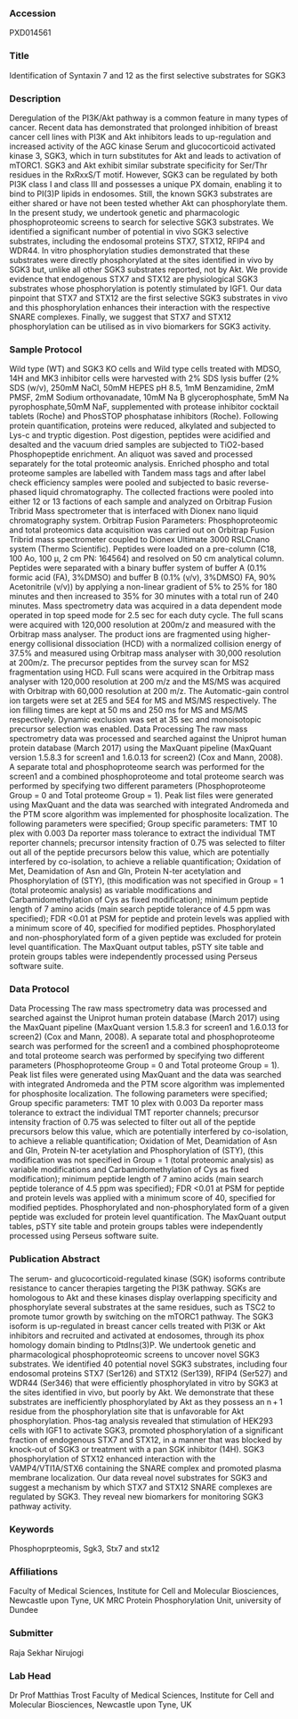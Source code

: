### Accession
PXD014561

### Title
Identification of Syntaxin 7 and 12 as the first selective substrates for SGK3

### Description
Deregulation of the PI3K/Akt pathway is a common feature in many types of cancer. Recent data has demonstrated that prolonged inhibition of breast cancer cell lines with PI3K and Akt inhibitors leads to up-regulation and increased activity of the AGC kinase Serum and glucocorticoid activated kinase 3, SGK3, which in turn substitutes for Akt and leads to activation of mTORC1. SGK3 and Akt exhibit similar substrate specificity for Ser/Thr residues in the RxRxxS/T motif. However, SGK3 can be regulated by both PI3K class I and class III and possesses a unique PX domain, enabling it to bind to PI(3)P lipids in endosomes. Still, the known SGK3 substrates are either shared or have not been tested whether Akt can phosphorylate them. In the present study, we undertook genetic and pharmacologic phosphoproteomic screens to search for selective SGK3 substrates. We identified a significant number of potential in vivo SGK3 selective substrates, including the endosomal proteins STX7, STX12, RFIP4 and WDR44. In vitro phosphorylation studies demonstrated that these substrates were directly phosphorylated at the sites identified in vivo by SGK3 but, unlike all other SGK3 substrates reported, not by Akt. We provide evidence that endogenous STX7 and STX12 are physiological SGK3 substrates whose phosphorylation is potently stimulated by IGF1. Our data pinpoint that STX7 and STX12 are the first selective SGK3 substrates in vivo and this phosphorylation enhances their interaction with the respective SNARE complexes. Finally, we suggest that STX7 and STX12 phosphorylation can be utilised as in vivo biomarkers for SGK3 activity.

### Sample Protocol
Wild type (WT) and SGK3 KO cells and Wild type cells treated with MDSO, 14H and MK3 inhibitor cells were harvested with 2% SDS lysis buffer (2% SDS (w/v), 250mM NaCl, 50mM HEPES pH 8.5, 1mM Benzamidine, 2mM PMSF, 2mM Sodium orthovanadate, 10mM Na B glycerophosphate, 5mM Na pyrophosphate,50mM NaF, supplemented with protease inhibitor cocktail tablets (Roche) and PhosSTOP phosphatase inhibitors (Roche). Following protein quantification, proteins were reduced, alkylated and subjected to Lys-c and tryptic digestion. Post digestion, peptides were acidified and desalted and the vacuum dried samples are subjected to TiO2-based Phosphopeptide enrichment. An aliquot was saved and processed separately for the total proteomic analysis. Enriched phospho and total proteome samples are labelled with Tandem mass tags and after label check efficiency samples were pooled and subjected to basic reverse-phased liquid chromatography. The collected fractions were pooled into either 12 or 13 factions of each sample and analyzed on Orbitrap Fusion Tribrid Mass spectrometer that is interfaced with Dionex nano liquid chromatography system.   Orbitrap Fusion Parameters: Phosphoproteomic and total proteomics data acquisition was carried out on Orbitrap Fusion Tribrid mass spectrometer coupled to Dionex Ultimate 3000 RSLCnano system (Thermo Scientific). Peptides were loaded on a pre-column (C18, 100 Ao, 100 μ, 2 cm PN: 164564) and resolved on 50 cm analytical column. Peptides were separated with a binary buffer system of buffer A (0.1% formic acid (FA), 3%DMSO) and buffer B (0.1% (v/v), 3%DMSO) FA, 90% Acetonitrile (v/v)) by applying a non-linear gradient of 5% to 25% for 180 minutes and then increased to 35% for 30 minutes with a total run of 240 minutes. Mass spectrometry data was acquired in a data dependent mode operated in top speed mode for 2.5 sec for each duty cycle. The full scans were acquired with 120,000 resolution at 200m/z and measured with the Orbitrap mass analyser. The product ions are fragmented using higher-energy collisional dissociation (HCD) with a normalized collision energy of 37.5% and measured using Orbitrap mass analyser with 30,000 resolution at 200m/z. The precursor peptides from the survey scan for MS2 fragmentation using HCD. Full scans were acquired in the Orbitrap mass analyser with 120,000 resolution at 200 m/z and the MS/MS was acquired with Orbitrap with 60,000 resolution at 200 m/z. The Automatic-gain control ion targets were set at 2E5 and 5E4 for MS and MS/MS respectively. The ion filling times are kept at 50 ms and 250 ms for MS and MS/MS respectively. Dynamic exclusion was set at 35 sec and monoisotopic precursor selection was enabled.  Data Processing The raw mass spectrometry data was processed and searched against the Uniprot human protein database (March 2017) using the MaxQuant pipeline (MaxQuant version 1.5.8.3 for screen1 and 1.6.0.13 for screen2) (Cox and Mann, 2008). A separate total and phosphoproteome search was performed for the screen1 and a combined phosphoproteome and total proteome search was performed by specifying two different parameters (Phosphoproteome Group = 0 and Total proteome Group = 1). Peak list files were generated using MaxQuant and the data was searched with integrated Andromeda and the PTM score algorithm was implemented for phosphosite localization. The following parameters were specified; Group specific parameters: TMT 10 plex with 0.003 Da reporter mass tolerance to extract the individual TMT reporter channels; precursor intensity fraction of 0.75 was selected to filter out all of the peptide precursors below this value, which are potentially interfered by co-isolation, to achieve a reliable quantification; Oxidation of Met, Deamidation of Asn and Gln, Protein N-ter acetylation and Phosphorylation of (STY), (this modification was not specified in Group = 1 (total proteomic analysis) as variable modifications and Carbamidomethylation of Cys as fixed modification); minimum peptide length of 7 amino acids (main search peptide tolerance of 4.5 ppm was specified); FDR <0.01 at PSM for peptide and protein levels was applied with a minimum score of 40, specified for modified peptides. Phosphorylated and non-phosphorylated form of a given peptide was excluded for protein level quantification. The MaxQuant output tables, pSTY site table and protein groups tables were independently processed using Perseus software suite.

### Data Protocol
Data Processing The raw mass spectrometry data was processed and searched against the Uniprot human protein database (March 2017) using the MaxQuant pipeline (MaxQuant version 1.5.8.3 for screen1 and 1.6.0.13 for screen2) (Cox and Mann, 2008). A separate total and phosphoproteome search was performed for the screen1 and a combined phosphoproteome and total proteome search was performed by specifying two different parameters (Phosphoproteome Group = 0 and Total proteome Group = 1). Peak list files were generated using MaxQuant and the data was searched with integrated Andromeda and the PTM score algorithm was implemented for phosphosite localization. The following parameters were specified; Group specific parameters: TMT 10 plex with 0.003 Da reporter mass tolerance to extract the individual TMT reporter channels; precursor intensity fraction of 0.75 was selected to filter out all of the peptide precursors below this value, which are potentially interfered by co-isolation, to achieve a reliable quantification; Oxidation of Met, Deamidation of Asn and Gln, Protein N-ter acetylation and Phosphorylation of (STY), (this modification was not specified in Group = 1 (total proteomic analysis) as variable modifications and Carbamidomethylation of Cys as fixed modification); minimum peptide length of 7 amino acids (main search peptide tolerance of 4.5 ppm was specified); FDR <0.01 at PSM for peptide and protein levels was applied with a minimum score of 40, specified for modified peptides. Phosphorylated and non-phosphorylated form of a given peptide was excluded for protein level quantification. The MaxQuant output tables, pSTY site table and protein groups tables were independently processed using Perseus software suite.

### Publication Abstract
The serum- and glucocorticoid-regulated kinase (SGK) isoforms contribute resistance to cancer therapies targeting the PI3K pathway. SGKs are homologous to Akt and these kinases display overlapping specificity and phosphorylate several substrates at the same residues, such as TSC2 to promote tumor growth by switching on the mTORC1 pathway. The SGK3 isoform is up-regulated in breast cancer cells treated with PI3K or Akt inhibitors and recruited and activated at endosomes, through its phox homology domain binding to PtdIns(3)P. We undertook genetic and pharmacological phosphoproteomic screens to uncover novel SGK3 substrates. We identified 40 potential novel SGK3 substrates, including four endosomal proteins STX7 (Ser126) and STX12 (Ser139), RFIP4 (Ser527) and WDR44 (Ser346) that were efficiently phosphorylated in vitro by SGK3 at the sites identified in vivo, but poorly by Akt. We demonstrate that these substrates are inefficiently phosphorylated by Akt as they possess an n&#x2009;+&#x2009;1 residue from the phosphorylation site that is unfavorable for Akt phosphorylation. Phos-tag analysis revealed that stimulation of HEK293 cells with IGF1 to activate SGK3, promoted phosphorylation of a significant fraction of endogenous STX7 and STX12, in a manner that was blocked by knock-out of SGK3 or treatment with a pan SGK inhibitor (14H). SGK3 phosphorylation of STX12 enhanced interaction with the VAMP4/VTI1A/STX6 containing the SNARE complex and promoted plasma membrane localization. Our data reveal novel substrates for SGK3 and suggest a mechanism by which STX7 and STX12 SNARE complexes are regulated by SGK3. They reveal new biomarkers for monitoring SGK3 pathway activity.

### Keywords
Phosphoprpteomis, Sgk3, Stx7 and stx12

### Affiliations
Faculty of Medical Sciences, Institute for Cell and Molecular Biosciences, Newcastle upon Tyne, UK
MRC Protein Phosphorylation Unit, university of Dundee

### Submitter
Raja Sekhar Nirujogi

### Lab Head
Dr Prof Matthias Trost
Faculty of Medical Sciences, Institute for Cell and Molecular Biosciences, Newcastle upon Tyne, UK


